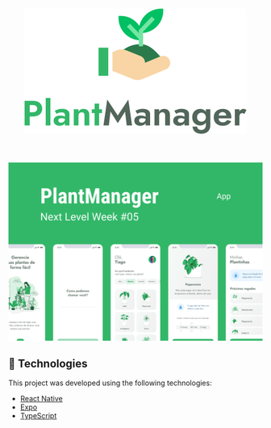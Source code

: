 <h1 align="center">
    <img alt="PlantManager" title="PlantManager" src=".github/logo.svg" />
</h1>
<br>
<p align="center">
  <img alt="Moveit" src=".github/plantmanager-preview.png">
</p>

## 🧪 Technologies

This project was developed using the following technologies:

- [React Native](https://reactnative.dev/)
- [Expo](https://expo.io/)
- [TypeScript](https://www.typescriptlang.org/)
